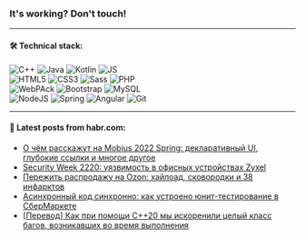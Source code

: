 ### It's working? Don't touch!

---

#### 🛠️ Technical stack:

![C++](https://img.shields.io/badge/C++-informational?logo=c%2B%2B&style=flat&logoColor=white&color=9C033A)
![Java](https://img.shields.io/badge/Java-informational?logo=java&style=flat&logoColor=white&color=007396)
![Kotlin](https://img.shields.io/badge/Kotlin-informational?logo=Kotlin&style=flat&logoColor=white&color=0095D5)
![JS](https://img.shields.io/badge/JS-informational?logo=javaScript&style=flat&logoColor=black&color=F7Df1E) <br>
![HTML5](https://img.shields.io/badge/HTML5-informational?logo=html5&style=flat&logoColor=white&color=E34F26)
![CSS3](https://img.shields.io/badge/CSS3-informational?logo=css3&style=flat&logoColor=white&color=157286)
![Sass](https://img.shields.io/badge/Saas-informational?logo=sass&style=flat&logoColor=white&color=hotpink)
![PHP](https://img.shields.io/badge/PHP-informational?logo=php&style=flat&logoColor=white&color=777BB4) <br>
![WebPAck](https://img.shields.io/badge/WebPack-informational?logo=webPack&style=flat&logoColor=white&color=FF6F00)
![Bootstrap](https://img.shields.io/badge/Bootstrap-informational?logo=Bootstrap&style=flat&logoColor=white&color=7952B3)
![MySQL](https://img.shields.io/badge/MySQL-informational?logo=MySQL&style=flat&logoColor=white&color=00f) <br>
![NodeJS](https://img.shields.io/badge/NodeJS-informational?logo=node.js&style=flat&logoColor=white&color=43853D)
![Spring](https://img.shields.io/badge/Spring-informational?logo=Spring&style=flat&logoColor=white&color=0A9EDC)
![Angular](https://img.shields.io/badge/Vue-informational?logo=vue.js&style=flat&logoColor=white&color=red)
![Git](https://img.shields.io/badge/Git-informational?logo=git&style=flat&logoColor=white&color=darkorange)

___

#### 💬 Latest posts from habr.com:

<!-- BLOG-POST-LIST:START -->
- [О чём расскажут на Mobius 2022 Spring: декларативный UI, глубокие ссылки и многое другое](https://habr.com/ru/post/665718/?utm_source=habrahabr&utm_medium=rss&utm_campaign=665718)
- [Security Week 2220: уязвимость в офисных устройствах Zyxel](https://habr.com/ru/post/665982/?utm_source=habrahabr&utm_medium=rss&utm_campaign=665982)
- [Пережить распродажу на Ozon: хайлоад, сковородки и 38 инфарктов](https://habr.com/ru/post/664472/?utm_source=habrahabr&utm_medium=rss&utm_campaign=664472)
- [Асинхронный код синхронно: как устроено юнит-тестирование в СберМаркете](https://habr.com/ru/post/665512/?utm_source=habrahabr&utm_medium=rss&utm_campaign=665512)
- [[Перевод] Как при помощи С++20 мы искоренили целый класс багов, возникавших во время выполнения](https://habr.com/ru/post/665966/?utm_source=habrahabr&utm_medium=rss&utm_campaign=665966)
<!-- BLOG-POST-LIST:END -->
